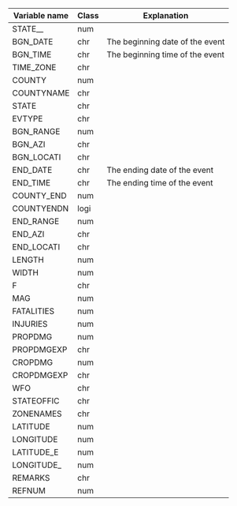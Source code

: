Variable name | Class | Explanation
--------------|-------|------------
STATE__ | num | 
BGN_DATE | chr | The beginning date of the event
BGN_TIME | chr | The beginning time of the event
TIME_ZONE | chr | 
COUNTY | num | 
COUNTYNAME | chr | 
STATE | chr | 
EVTYPE | chr | 
BGN_RANGE | num | 
BGN_AZI | chr | 
BGN_LOCATI | chr | 
END_DATE | chr | The ending date of the event
END_TIME | chr | The ending time of the event
COUNTY_END | num | 
COUNTYENDN | logi | 
END_RANGE | num | 
END_AZI | chr | 
END_LOCATI | chr | 
LENGTH | num | 
WIDTH | num | 
F | chr | 
MAG | num | 
FATALITIES | num | 
INJURIES | num | 
PROPDMG | num | 
PROPDMGEXP | chr | 
CROPDMG | num | 
CROPDMGEXP | chr | 
WFO | chr | 
STATEOFFIC | chr | 
ZONENAMES | chr | 
LATITUDE | num | 
LONGITUDE | num | 
LATITUDE_E | num | 
LONGITUDE_ | num | 
REMARKS | chr | 
REFNUM | num | 